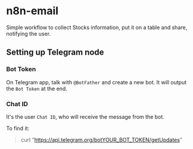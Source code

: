 # n8n-email

Simple workflow to collect Stocks information, put it on a table and share, notifying the user.

## Setting up Telegram node

### Bot Token

On Telegram app, talk with `@BotFather` and create a new bot. It will output the `Bot Token` at the end.

### Chat ID

It's the user `Chat ID`, who will receive the message from the bot.

To find it:
> curl "https://api.telegram.org/botYOUR_BOT_TOKEN/getUpdates"

